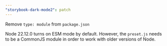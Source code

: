 ```yaml
---
"storybook-dark-mode2": patch
---
```


Remove `type: module` from `package.json`

Node 22.12.0 turns on ESM mode by default.
However, the `preset.js` needs to be a CommonJS module in order to work with older versions of Node.
